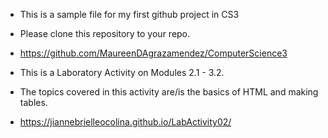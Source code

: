 - This is a sample file for my first github project in CS3
- Please clone this repository to your repo.
- https://github.com/MaureenDAgrazamendez/ComputerScience3


- This is a Laboratory Activity on Modules 2.1 - 3.2.
- The topics covered in this activity are/is the basics of HTML and making tables.
- https://jiannebrielleocolina.github.io/LabActivity02/
